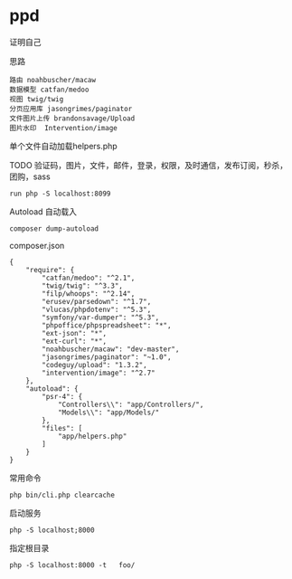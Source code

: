 # ppd

证明自己

思路
```
路由 noahbuscher/macaw
数据模型 catfan/medoo
视图 twig/twig
分页应用库 jasongrimes/paginator
文件图片上传 brandonsavage/Upload
图片水印  Intervention/image
```

单个文件自动加载helpers.php

TODO 验证码，图片，文件，邮件，登录，权限，及时通信，发布订阅，秒杀，团购，sass
```
run php -S localhost:8099
```
Autoload 自动载入
```
composer dump-autoload
```
composer.json
```
{
    "require": {
        "catfan/medoo": "^2.1",
        "twig/twig": "^3.3",
        "filp/whoops": "^2.14",
        "erusev/parsedown": "^1.7",
        "vlucas/phpdotenv": "^5.3",
        "symfony/var-dumper": "^5.3",
        "phpoffice/phpspreadsheet": "*",
        "ext-json": "*",
        "ext-curl": "*",
        "noahbuscher/macaw": "dev-master",
        "jasongrimes/paginator": "~1.0",
        "codeguy/upload": "1.3.2",
        "intervention/image": "^2.7"
    },
    "autoload": {
        "psr-4": {
            "Controllers\\": "app/Controllers/",
            "Models\\": "app/Models/"
        },
        "files": [
            "app/helpers.php"
        ]
    }
}

```


常用命令
```
php bin/cli.php clearcache
```

启动服务
```
php -S localhost;8000

```
指定根目录
```
php -S localhost:8000 -t   foo/
```

